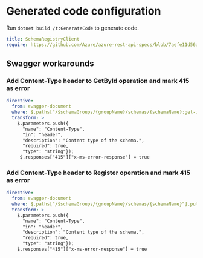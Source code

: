 # Generated code configuration

Run `dotnet build /t:GenerateCode` to generate code.

``` yaml
title: SchemaRegistryClient
require: https://github.com/Azure/azure-rest-api-specs/blob/7aefe11d56a0b48615b0ab01cad566d6c39a5b08/specification/schemaregistry/data-plane/readme.md
```

## Swagger workarounds

### Add Content-Type header to GetById operation and mark 415 as error

``` yaml
directive:
  from: swagger-document
  where: $.paths["/$schemaGroups/{groupName}/schemas/{schemaName}:get-id"].post
  transform: >
    $.parameters.push({
      "name": "Content-Type",
      "in": "header",
      "description": "Content type of the schema.",
      "required": true,
      "type": "string"});
     $.responses["415"]["x-ms-error-response"] = true
```

### Add Content-Type header to Register operation and mark 415 as error

``` yaml
directive:
  from: swagger-document
  where: $.paths["/$schemaGroups/{groupName}/schemas/{schemaName}"].put
  transform: >
    $.parameters.push({
      "name": "Content-Type",
      "in": "header",
      "description": "Content type of the schema.",
      "required": true,
      "type": "string"});
    $.responses["415"]["x-ms-error-response"] = true
```